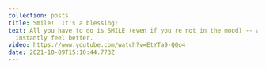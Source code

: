 ```yaml
---
collection: posts
title: Smile!  It's a blessing!
text: All you have to do is SMILE (even if you're not in the mood) -- and you'll
  instantly feel better.
video: https://www.youtube.com/watch?v=EtYTa9-QQo4
date: 2021-10-09T15:10:44.773Z
---
```


